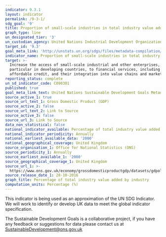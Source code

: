 ```yaml
---
indicator: 9.3.1
layout: indicator
permalink: /9-3-1/
sdg_goal: '9'
title: Proportion of small-scale industries in total industry value added
graph_type: line
un_designated_tier: '3'
un_custodian_agency: United Nations Industrial Development Organization (UNIDO)
target_id: '9.3'
goal_meta_link: 'http://unstats.un.org/sdgs/files/metadata-compilation/Metadata-Goal-9.pdf'
indicator_name: Proportion of small-scale industries in total industry value added
target: >-
  Increase the access of small-scale industrial and other enterprises, in
  particular in developing countries, to financial services, including
  affordable credit, and their integration into value chains and markets
reporting_status: complete
un_sd_indicator_code: C090301
published: true
goal_meta_link_text: United Nations Sustainable Development Goals Metadata (pdf 663kB)
source_active_1: true
source_url_text_1: Gross Domestic Product (GDP)
source_active_2: false
source_url_text_2: Link to Source
source_active_3: false
source_url_3: Link to Source
data_non_statistical: false
national_indicator_available: Percentage of total industry value added by industry
national_indicator_periodicity: Annually
national_earliest_available_data: '2000'
national_geographical_coverage: United Kingdom
source_organisation_1: Office for National Statistics (ONS)
source_periodicity_1: Annually
source_earliest_available_1: '2000'
source_geographical_coverage_1: United Kingdom
source_url_1: >-
  https://www.ons.gov.uk/economy/grossdomesticproductgdp/datasets/gdpolowlevelaggregates
source_release_date_1: 28-10-2016
graph_title: Percentage of total industry value added by industry
computation_units: Percentage (%)
---
```

This indicator is being used as an approximation of the UN SDG Indicator. We will work to identify or develop UK data to meet the global indicator specification.

The Sustainable Development Goals is a collaborative project, if you have any feedback or suggestions for data please contact us at <SustainableDevelopment@ons.gov.uk>  
